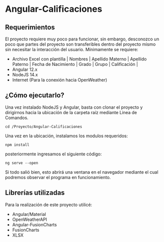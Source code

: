 # Angular-Calificaciones

## Requerimientos

El proyecto requiere muy poco para funcionar, sin embargo, desconozco un poco que partes del proyecto son transferibles dentro del proyecto mismo sin necesitar la interacción del usuario. Mínimamente se requiere:

- Archivo Excel con plantilla | Nombres | Apellido Materno | Apellido Paterno | Fecha de Nacimiento | Grado | Grupo | Calificación |
- Angular 12.x
- NodeJS 14.x
- Internet (Para la conexión hacia OpenWeather)

## ¿Cómo ejecutarlo?

Una vez instalado NodeJS y Angular, basta con clonar el proyecto y dirigirnos hacia la ubicación de la carpeta raíz mediante Linea de Comandos.

`cd /Proyecto/Angular-Calificaciones`

Una vez en la ubicación, instalamos los modulos requeridos:

`npm install`

posteriormente ingresamos el siguiente código:

`ng serve --open`

Si todo salió bien, esto abrirá una ventana en el navegador mediante el cual podremos observar el programa en funcionamiento.

## Librerías utilizadas

Para la realización de este proyecto utilicé: 

- Angular/Material
- OpenWeatherAPI
- Angular-FusionCharts
- FusionCharts
- XLSX
